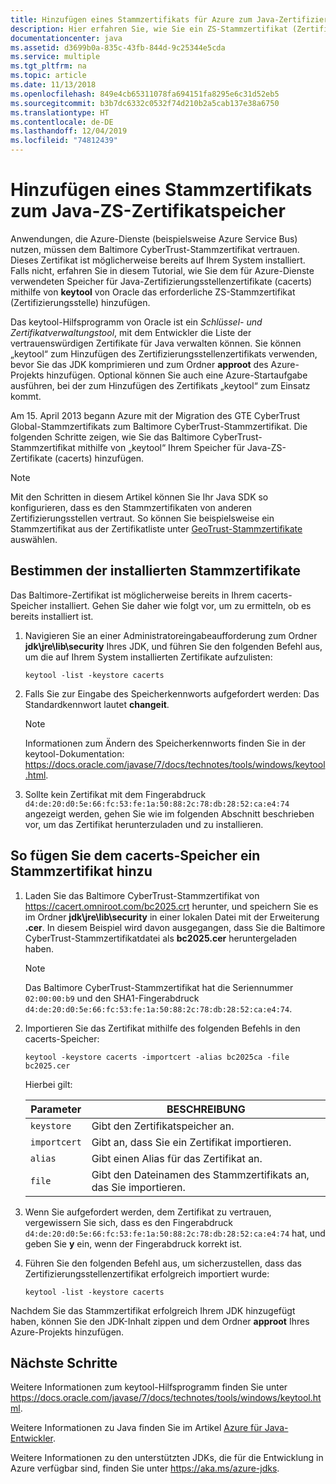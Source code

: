 ```yaml
---
title: Hinzufügen eines Stammzertifikats für Azure zum Java-Zertifizierungsstellenspeicher
description: Hier erfahren Sie, wie Sie ein ZS-Stammzertifikat (Zertifizierungsstelle) zum Speicher für Java-Zertifizierungsstellenzertifikate (cacerts) für die Verwendung mit Microsoft Azure hinzufügen.
documentationcenter: java
ms.assetid: d3699b0a-835c-43fb-844d-9c25344e5cda
ms.service: multiple
ms.tgt_pltfrm: na
ms.topic: article
ms.date: 11/13/2018
ms.openlocfilehash: 849e4cb65311078fa694151fa8295e6c31d52eb5
ms.sourcegitcommit: b3b7dc6332c0532f74d210b2a5cab137e38a6750
ms.translationtype: HT
ms.contentlocale: de-DE
ms.lasthandoff: 12/04/2019
ms.locfileid: "74812439"
---
```

# <a name="adding-a-root-certificate-to-the-java-ca-certificates-store"></a>Hinzufügen eines Stammzertifikats zum Java-ZS-Zertifikatspeicher

Anwendungen, die Azure-Dienste (beispielsweise Azure Service Bus) nutzen, müssen dem Baltimore CyberTrust-Stammzertifikat vertrauen. Dieses Zertifikat ist möglicherweise bereits auf Ihrem System installiert. Falls nicht, erfahren Sie in diesem Tutorial, wie Sie dem für Azure-Dienste verwendeten Speicher für Java-Zertifizierungsstellenzertifikate (cacerts) mithilfe von **keytool** von Oracle das erforderliche ZS-Stammzertifikat (Zertifizierungsstelle) hinzufügen.

Das keytool-Hilfsprogramm von Oracle ist ein _Schlüssel- und Zertifikatverwaltungstool_, mit dem Entwickler die Liste der vertrauenswürdigen Zertifikate für Java verwalten können. Sie können „keytool“ zum Hinzufügen des Zertifizierungsstellenzertifikats verwenden, bevor Sie das JDK komprimieren und zum Ordner **approot** des Azure-Projekts hinzufügen. Optional können Sie auch eine Azure-Startaufgabe ausführen, bei der zum Hinzufügen des Zertifikats „keytool“ zum Einsatz kommt.

Am 15. April 2013 begann Azure mit der Migration des GTE CyberTrust Global-Stammzertifikats zum Baltimore CyberTrust-Stammzertifikat. Die folgenden Schritte zeigen, wie Sie das Baltimore CyberTrust-Stammzertifikat mithilfe von „keytool“ Ihrem Speicher für Java-ZS-Zertifikate (cacerts) hinzufügen.

> [!NOTE]
> 
> Mit den Schritten in diesem Artikel können Sie Ihr Java SDK so konfigurieren, dass es den Stammzertifikaten von anderen Zertifizierungsstellen vertraut. So können Sie beispielsweise ein Stammzertifikat aus der Zertifikatliste unter [GeoTrust-Stammzertifikate](https://www.geotrust.com/resources/root-certificates/) auswählen.
> 

## <a name="determining-which-root-certificates-are-installed"></a>Bestimmen der installierten Stammzertifikate

Das Baltimore-Zertifikat ist möglicherweise bereits in Ihrem cacerts-Speicher installiert. Gehen Sie daher wie folgt vor, um zu ermitteln, ob es bereits installiert ist.

1. Navigieren Sie an einer Administratoreingabeaufforderung zum Ordner **jdk\jre\lib\security** Ihres JDK, und führen Sie den folgenden Befehl aus, um die auf Ihrem System installierten Zertifikate aufzulisten:

   ```shell
   keytool -list -keystore cacerts
   ```

1. Falls Sie zur Eingabe des Speicherkennworts aufgefordert werden: Das Standardkennwort lautet **changeit**.

   > [!NOTE]
   > 
   > Informationen zum Ändern des Speicherkennworts finden Sie in der keytool-Dokumentation: <https://docs.oracle.com/javase/7/docs/technotes/tools/windows/keytool.html>.
   > 

1. Sollte kein Zertifikat mit dem Fingerabdruck `d4:de:20:d0:5e:66:fc:53:fe:1a:50:88:2c:78:db:28:52:ca:e4:74` angezeigt werden, gehen Sie wie im folgenden Abschnitt beschrieben vor, um das Zertifikat herunterzuladen und zu installieren.

## <a name="to-add-a-root-certificate-to-the-cacerts-store"></a>So fügen Sie dem cacerts-Speicher ein Stammzertifikat hinzu

1. Laden Sie das Baltimore CyberTrust-Stammzertifikat von <https://cacert.omniroot.com/bc2025.crt> herunter, und speichern Sie es im Ordner **jdk\jre\lib\security** in einer lokalen Datei mit der Erweiterung **.cer**. In diesem Beispiel wird davon ausgegangen, dass Sie die Baltimore CyberTrust-Stammzertifikatdatei als **bc2025.cer** heruntergeladen haben.

   > [!NOTE]
   > 
   > Das Baltimore CyberTrust-Stammzertifikat hat die Seriennummer `02:00:00:b9` und den SHA1-Fingerabdruck `d4:de:20:d0:5e:66:fc:53:fe:1a:50:88:2c:78:db:28:52:ca:e4:74`.
   > 

2. Importieren Sie das Zertifikat mithilfe des folgenden Befehls in den cacerts-Speicher:

   ```shell
   keytool -keystore cacerts -importcert -alias bc2025ca -file bc2025.cer
   ```
   Hierbei gilt:

   |  Parameter   |                              BESCHREIBUNG                               |
   |--------------|------------------------------------------------------------------------|
   | `keystore`   | Gibt den Zertifikatspeicher an.                                       |
   | `importcert` | Gibt an, dass Sie ein Zertifikat importieren.                        |
   | `alias`      | Gibt einen Alias für das Zertifikat an.                                |
   | `file`       | Gibt den Dateinamen des Stammzertifikats an, das Sie importieren. |


3. Wenn Sie aufgefordert werden, dem Zertifikat zu vertrauen, vergewissern Sie sich, dass es den Fingerabdruck `d4:de:20:d0:5e:66:fc:53:fe:1a:50:88:2c:78:db:28:52:ca:e4:74` hat, und geben Sie **y** ein, wenn der Fingerabdruck korrekt ist.

4. Führen Sie den folgenden Befehl aus, um sicherzustellen, dass das Zertifizierungsstellenzertifikat erfolgreich importiert wurde:

   ```shell
   keytool -list -keystore cacerts
   ```

Nachdem Sie das Stammzertifikat erfolgreich Ihrem JDK hinzugefügt haben, können Sie den JDK-Inhalt zippen und dem Ordner **approot** Ihres Azure-Projekts hinzufügen.

## <a name="next-steps"></a>Nächste Schritte

Weitere Informationen zum keytool-Hilfsprogramm finden Sie unter <https://docs.oracle.com/javase/7/docs/technotes/tools/windows/keytool.html>.

Weitere Informationen zu Java finden Sie im Artikel [Azure für Java-Entwickler](/azure/java).

<!-- For more information about the root certificates used by Azure, see [Azure Root Certificate Migration](https://blogs.msdn.com/b/windowsazure/archive/2013/03/15/windows-azure-root-certificate-migration.aspx). -->

Weitere Informationen zu den unterstützten JDKs, die für die Entwicklung in Azure verfügbar sind, finden Sie unter <https://aka.ms/azure-jdks>.